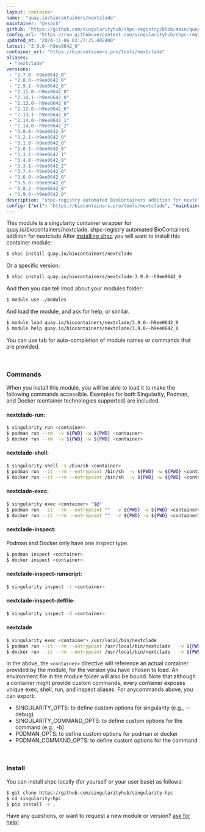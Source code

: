 ```yaml
---
layout: container
name:  "quay.io/biocontainers/nextclade"
maintainer: "@vsoch"
github: "https://github.com/singularityhub/shpc-registry/blob/main/quay.io/biocontainers/nextclade/container.yaml"
config_url: "https://raw.githubusercontent.com/singularityhub/shpc-registry/main/quay.io/biocontainers/nextclade/container.yaml"
updated_at: "2024-11-06 03:27:25.402480"
latest: "3.9.0--h9ee0642_0"
container_url: "https://biocontainers.pro/tools/nextclade"
aliases:
 - "nextclade"
versions:
 - "2.7.0--h9ee0642_0"
 - "2.8.0--h9ee0642_0"
 - "2.9.1--h9ee0642_0"
 - "2.11.0--h9ee0642_0"
 - "2.10.1--h9ee0642_0"
 - "2.13.0--h9ee0642_0"
 - "2.12.0--h9ee0642_0"
 - "2.13.1--h9ee0642_0"
 - "2.14.0--h9ee0642_1"
 - "2.14.0--h9ee0642_2"
 - "3.0.0--h9ee0642_0"
 - "3.2.1--h9ee0642_0"
 - "3.1.0--h9ee0642_0"
 - "3.0.1--h9ee0642_0"
 - "3.3.1--h9ee0642_1"
 - "3.4.0--h9ee0642_0"
 - "3.3.1--h9ee0642_2"
 - "3.7.4--h9ee0642_0"
 - "3.6.0--h9ee0642_0"
 - "3.5.0--h9ee0642_0"
 - "3.8.2--h9ee0642_0"
 - "3.9.0--h9ee0642_0"
description: "shpc-registry automated BioContainers addition for nextclade"
config: {"url": "https://biocontainers.pro/tools/nextclade", "maintainer": "@vsoch", "description": "shpc-registry automated BioContainers addition for nextclade", "latest": {"3.9.0--h9ee0642_0": "sha256:0e60c669ec9b06e33ec6824d4ab3b73c70a9695df5e2e3a8a1783c9e984209e0"}, "tags": {"2.7.0--h9ee0642_0": "sha256:4c252a1f1f9227e4dee96cbc2422ef82e4f921fac9c3ec9986ea357d4de74e57", "2.8.0--h9ee0642_0": "sha256:4cfde8d9b8080d97c4f9e36d0e30ad92d3b189bbfddfefe1e1cbbc04f7aaa2d3", "2.9.1--h9ee0642_0": "sha256:d7dcbb9f8172f3c3f3eaa8bd9f6b08c63f9f43f456fd37287ef7f4eaa47d68f5", "2.11.0--h9ee0642_0": "sha256:7b7fcd9e66e6f1e61658ae7e4d72fad91ca705756ef47e404c8f2a5d62db648a", "2.10.1--h9ee0642_0": "sha256:857019eeab04c02538914baa4ca59e6e00e2ffa201cacd02e3e52ff268e0f08d", "2.13.0--h9ee0642_0": "sha256:a67bad36b3129408309d1bc23211289c1d0d0a2ca2d8ac957e369f2d16ade7bc", "2.12.0--h9ee0642_0": "sha256:d1199847e7ab923cfb3d13d05212b09c7f1ba726af8265bbf1f107d9aec92263", "2.13.1--h9ee0642_0": "sha256:046d301f922f3ec2e75a22ac911356b5dd8949d8b7853e6643eff12dc1a0fbfd", "2.14.0--h9ee0642_1": "sha256:4bec08cff03c3d022174faf0c343a2b06725ff5004aaeed44f2cc42685d17147", "2.14.0--h9ee0642_2": "sha256:caa62447718a6e6043f423769baf3058fed1aeaad6724ff92ce47fcc68076d9f", "3.0.0--h9ee0642_0": "sha256:d345158eb760a384fd129e4c05493e97a90066d54c239981b660c2a65c6f6404", "3.2.1--h9ee0642_0": "sha256:882b7890ad7e397e5cc58f7a73dc6e5449319e7ba64002f6380287db3bc37ca8", "3.1.0--h9ee0642_0": "sha256:7486eff2660f61e29bc49a23ade83d9ec5155bd35815a15496eb5c56f7e0d5a1", "3.0.1--h9ee0642_0": "sha256:4ce5f509e2b5b83d58726ad6b74fdb988524ce42a7f329d2af48865c0ffd5522", "3.3.1--h9ee0642_1": "sha256:bf9fa5bff09c2d5be734fbe64b3446e5af49f5cc93083fc877e6ddd739da6f69", "3.4.0--h9ee0642_0": "sha256:a86af4dd0e3cf7d5abdf13836d5c53733aa90ab561da950360d7fdd458253d87", "3.3.1--h9ee0642_2": "sha256:7e107fa0c4c42fe3497c7b84fc0976a34e5809c8c5a445b19363b8075fef1e60", "3.7.4--h9ee0642_0": "sha256:4a9d5c2dd9dee15cab66405fb4b00800deaf9b905f8d96dbf82a4684b70d24cc", "3.6.0--h9ee0642_0": "sha256:943668278c66a8b52fca7efe26dea3d5cccbcdb9406751ac600fba69f27b7a2e", "3.5.0--h9ee0642_0": "sha256:9befba99cda0eef4b87291e6e7cdcd1c2d57a3cd5e2e55841ae7ffda2fafc41b", "3.8.2--h9ee0642_0": "sha256:45c1eb6449b037a3d39814de05f8155d1e2d3bac323b4b85f212c0358d647a48", "3.9.0--h9ee0642_0": "sha256:0e60c669ec9b06e33ec6824d4ab3b73c70a9695df5e2e3a8a1783c9e984209e0"}, "docker": "quay.io/biocontainers/nextclade", "aliases": {"nextclade": "/usr/local/bin/nextclade"}}
---
```


This module is a singularity container wrapper for quay.io/biocontainers/nextclade.
shpc-registry automated BioContainers addition for nextclade
After [installing shpc](#install) you will want to install this container module:


```bash
$ shpc install quay.io/biocontainers/nextclade
```

Or a specific version:

```bash
$ shpc install quay.io/biocontainers/nextclade:3.9.0--h9ee0642_0
```

And then you can tell lmod about your modules folder:

```bash
$ module use ./modules
```

And load the module, and ask for help, or similar.

```bash
$ module load quay.io/biocontainers/nextclade/3.9.0--h9ee0642_0
$ module help quay.io/biocontainers/nextclade/3.9.0--h9ee0642_0
```

You can use tab for auto-completion of module names or commands that are provided.

<br>

### Commands

When you install this module, you will be able to load it to make the following commands accessible.
Examples for both Singularity, Podman, and Docker (container technologies supported) are included.

#### nextclade-run:

```bash
$ singularity run <container>
$ podman run --rm  -v ${PWD} -w ${PWD} <container>
$ docker run --rm  -v ${PWD} -w ${PWD} <container>
```

#### nextclade-shell:

```bash
$ singularity shell -s /bin/sh <container>
$ podman run --it --rm --entrypoint /bin/sh  -v ${PWD} -w ${PWD} <container>
$ docker run --it --rm --entrypoint /bin/sh  -v ${PWD} -w ${PWD} <container>
```

#### nextclade-exec:

```bash
$ singularity exec <container> "$@"
$ podman run --it --rm --entrypoint ""  -v ${PWD} -w ${PWD} <container> "$@"
$ docker run --it --rm --entrypoint ""  -v ${PWD} -w ${PWD} <container> "$@"
```

#### nextclade-inspect:

Podman and Docker only have one inspect type.

```bash
$ podman inspect <container>
$ docker inspect <container>
```

#### nextclade-inspect-runscript:

```bash
$ singularity inspect -r <container>
```

#### nextclade-inspect-deffile:

```bash
$ singularity inspect -d <container>
```


#### nextclade

```bash
$ singularity exec <container> /usr/local/bin/nextclade
$ podman run --it --rm --entrypoint /usr/local/bin/nextclade   -v ${PWD} -w ${PWD} <container> -c " $@"
$ docker run --it --rm --entrypoint /usr/local/bin/nextclade   -v ${PWD} -w ${PWD} <container> -c " $@"
```



In the above, the `<container>` directive will reference an actual container provided
by the module, for the version you have chosen to load. An environment file in the
module folder will also be bound. Note that although a container
might provide custom commands, every container exposes unique exec, shell, run, and
inspect aliases. For anycommands above, you can export:

 - SINGULARITY_OPTS: to define custom options for singularity (e.g., --debug)
 - SINGULARITY_COMMAND_OPTS: to define custom options for the command (e.g., -b)
 - PODMAN_OPTS: to define custom options for podman or docker
 - PODMAN_COMMAND_OPTS: to define custom options for the command

<br>

### Install

You can install shpc locally (for yourself or your user base) as follows:

```bash
$ git clone https://github.com/singularityhub/singularity-hpc
$ cd singularity-hpc
$ pip install -e .
```

Have any questions, or want to request a new module or version? [ask for help!](https://github.com/singularityhub/singularity-hpc/issues)
